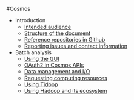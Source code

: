 #<a name="top"></a>Cosmos

* Introduction
    * [Intended audience](./introduction.md#section1)
    * [Structure of the document](./introduction.md#section2)
    * [Reference repositories in Github](./introduction.md#section3)
    * [Reporting issues and contact information](./introduction.md#section4)
* Batch analysis
    * [Using the GUI](./using_gui.md)
    * [OAuth2 in Cosmos APIs](./using_oauth2.md)
    * [Data management and I/O](./data_management_and_io.md)
    * [Requesting computing resources](./request_computing_resources.md)
    * [Using Tidoop](./using_tidoop.md)
    * [Using Hadoop and its ecosystem](./using_hadoop_and_ecosystem.md)
